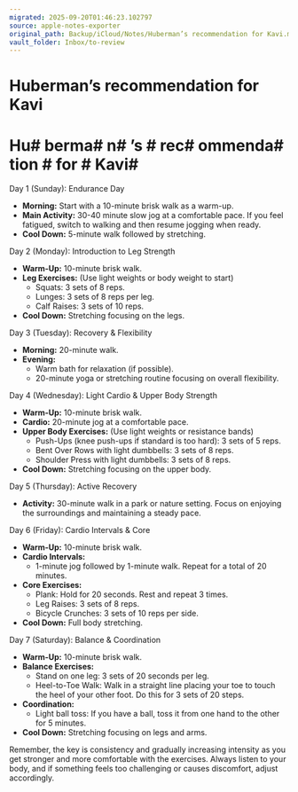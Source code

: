 ```yaml
---
migrated: 2025-09-20T01:46:23.102797
source: apple-notes-exporter
original_path: Backup/iCloud/Notes/Huberman’s recommendation for Kavi.md
vault_folder: Inbox/to-review
---
```

# Huberman’s recommendation for Kavi

# Hu# berma# n# ’s # rec# ommenda# tion # for # Kavi# 

Day 1 (Sunday): Endurance Day

- **Morning:** Start with a 10-minute brisk walk as a warm-up.
- **Main Activity:** 30-40 minute slow jog at a comfortable pace. If you feel fatigued, switch to walking and then resume jogging when ready.
- **Cool Down:** 5-minute walk followed by stretching.

Day 2 (Monday): Introduction to Leg Strength

- **Warm-Up:** 10-minute brisk walk.
- **Leg Exercises:** (Use light weights or body weight to start)
  - Squats: 3 sets of 8 reps.
  - Lunges: 3 sets of 8 reps per leg.
  - Calf Raises: 3 sets of 10 reps.
- **Cool Down:** Stretching focusing on the legs.

Day 3 (Tuesday): Recovery & Flexibility

- **Morning:** 20-minute walk.
- **Evening:** 
  - Warm bath for relaxation (if possible).
  - 20-minute yoga or stretching routine focusing on overall flexibility.

Day 4 (Wednesday): Light Cardio & Upper Body Strength

- **Warm-Up:** 10-minute brisk walk.
- **Cardio:** 20-minute jog at a comfortable pace.
- **Upper Body Exercises:** (Use light weights or resistance bands)
  - Push-Ups (knee push-ups if standard is too hard): 3 sets of 5 reps.
  - Bent Over Rows with light dumbbells: 3 sets of 8 reps.
  - Shoulder Press with light dumbbells: 3 sets of 8 reps.
- **Cool Down:** Stretching focusing on the upper body.

Day 5 (Thursday): Active Recovery
- **Activity:** 30-minute walk in a park or nature setting. Focus on enjoying the surroundings and maintaining a steady pace.

Day 6 (Friday): Cardio Intervals & Core

- **Warm-Up:** 10-minute brisk walk.
- **Cardio Intervals:** 
  - 1-minute jog followed by 1-minute walk. Repeat for a total of 20 minutes.
- **Core Exercises:**
  - Plank: Hold for 20 seconds. Rest and repeat 3 times.
  - Leg Raises: 3 sets of 8 reps.
  - Bicycle Crunches: 3 sets of 10 reps per side.
- **Cool Down:** Full body stretching.

Day 7 (Saturday): Balance & Coordination

- **Warm-Up:** 10-minute brisk walk.
- **Balance Exercises:** 
  - Stand on one leg: 3 sets of 20 seconds per leg.
  - Heel-to-Toe Walk: Walk in a straight line placing your toe to touch the heel of your other foot. Do this for 3 sets of 20 steps.
- **Coordination:** 
  - Light ball toss: If you have a ball, toss it from one hand to the other for 5 minutes.
- **Cool Down:** Stretching focusing on legs and arms.

Remember, the key is consistency and gradually increasing intensity as you get stronger and more comfortable with the exercises. Always listen to your body, and if something feels too challenging or causes discomfort, adjust accordingly.
